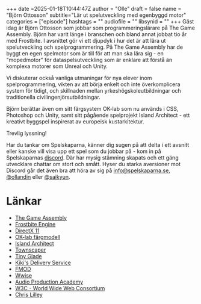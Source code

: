 +++
date =2025-01-18T10:44:47Z
author = "Olle"
draft = false
name = "Björn Ottosson"
subtitle="Lär ut spelutveckling med egenbyggd motor"
categories = ["episode"]
hashtags = ""
audiofile = ""
libsynid = ""
+++
Gäst idag är Björn Ottosson som jobbar som programmeringslärare på The Game Assembly. Björn har varit länge i branschen och bland annat jobbat tio år med Frostbite. I avsnittet gör vi ett djupdyk i hur det är att lära ut spelutveckling och spelprogrammering. På The Game Assembly har de byggt en egen spelmotor som är till för att man ska lära sig - en "mopedmotor" för dataspelsutveckling som är enklare att förstå än komplexa motorer som Unreal och Unity.

Vi diskuterar också vanliga utmaningar för nya elever inom spelprogrammering, vikten av att börja enkelt och inte överkomplicera system för tidigt, och skillnaden mellan yrkeshögskoleutbildningar och traditionella civilingenjörsutbildningar.

Björn berättar även om sitt färgsystem OK-lab som nu används i CSS, Photoshop och Unity, samt sitt pågående spelprojekt Island Architect - ett kreativt byggspel inspirerat av europeisk kustarkitektur.

Trevlig lyssning!

Har du tankar om Spelskaparna, känner dig sugen på att delta i ett avsnitt eller kanske vill visa upp ett spel som du jobbar på - kom in på Spelskaparnas [discord](https://discord.gg/hBHEXss). Där har mysig stämning skapats och ett gäng utvecklare chattar om stort och smått. Hyser du starka aversioner mot Discord går det även bra att höra av sig på info@spelskaparna.se, [@ollandin](https://twitter.com/ollelandin) eller [@saikyun](https://twitter.com/Saikyun).

# Länkar
* [The Game Assembly](https://www.thegameassembly.com/)
* [Frostbite Engine](https://www.ea.com/frostbite)
* [DirectX 11](https://en.wikipedia.org/wiki/DirectX#DirectX_11)
* [OK-lab färgmodell](https://bottosson.github.io/posts/oklab/)
* [Island Architect](https://store.steampowered.com/app/3079100/Island_Architect/)
* [Townscaper](https://store.steampowered.com/app/1291340/Townscaper/)
* [Tiny Glade](https://store.steampowered.com/app/2198150/Tiny_Glade/)
* [Kiki's Delivery Service](https://en.wikipedia.org/wiki/Kiki%27s_Delivery_Service)
* [FMOD](https://www.fmod.com/)
* [Wwise](https://www.audiokinetic.com/products/wwise/)
* [Audio Production Academy](https://www.apacademy.se/)
* [W3C - World Wide Web Consortium](https://www.w3.org/)
* [Chris Lilley](https://svgees.us/)
